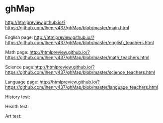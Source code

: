 # ghMap


http://htmlpreview.github.io/?https://github.com/lhenry437/ghMap/blob/master/main.html


English page:
http://htmlpreview.github.io/?https://github.com/lhenry437/ghMap/blob/master/english_teachers.html

Math page:
http://htmlpreview.github.io/?https://github.com/lhenry437/ghMap/blob/master/math_teachers.html

Science page:http://htmlpreview.github.io/?https://github.com/lhenry437/ghMap/blob/master/science_teachers.html

Language page: http://htmlpreview.github.io/?https://github.com/lhenry437/ghMap/blob/master/language_teachers.html

History test:

Health test:

Art test:

